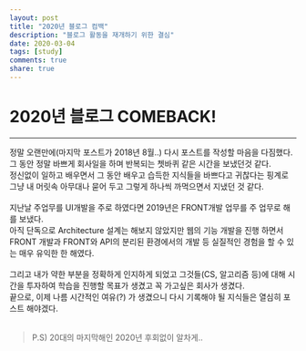 ```yaml
---
layout: post
title: "2020년 블로그 컴백"
description: "블로그 활동을 재개하기 위한 결심"
date: 2020-03-04
tags: [study]
comments: true
share: true
---
```


# 2020년 블로그 COMEBACK!

***

정말 오랜만에(마지막 포스트가 2018년 8월..) 다시 포스트를 작성할 마음을 다짐했다.<br />
그 동안 정말 바쁘게 회사일을 하며 반복되는 쳇바퀴 같은 시간을 보냈던것 같다.<br />
정신없이 일하고 배우면서 그 동안 배우고 습득한 지식들을 바쁘다고 귀찮다는 핑계로 그냥 내 머릿속 아무대나 묻어 두고 그렇게 하나씩 까먹으면서 지냈던 것 같다.<br /><br />
지난날 주업무를 UI개발을 주로 하였다면 2019년은 FRONT개발 업무를 주 업무로 해를 보냈다.<br />
아직 단독으로 Architecture 설계는 해보지 않았지만 웹의 기능 개발을 진행 하면서 FRONT 개발과 FRONT와 API의 분리된 환경에서의 개발 등 실질적인 경험을 할 수 있는 매우 유익한 한 해였다. <br /><br />
그리고 내가 약한 부분을 정확하게 인지하게 되었고 그것들(CS, 알고리즘 등)에 대해 시간을 투자하여 학습을 진행할 목표가 생겼고 꼭 가고싶은 회사가 생겼다.<br />
끝으로, 이제 나름 시간적인 여유(?) 가 생겼으니 다시 기록해야 될 지식들은 열심히 포스트 해야겠다.<br /><br />
>P.S) 20대의 마지막해인 2020년 후회없이 알차게..


